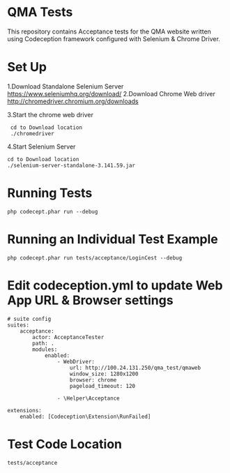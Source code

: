 # QMA Tests
  This repository contains Acceptance tests for the QMA website written using Codeception framework configured with Selenium & Chrome Driver.
# Set Up

1.Download Standalone Selenium Server
  https://www.seleniumhq.org/download/
2.Download Chrome Web driver
 http://chromedriver.chromium.org/downloads

3.Start the chrome web driver
```
 cd to Download location
 ./chromedriver
 ```
4.Start Selenium Server
```
cd to Download location
./selenium-server-standalone-3.141.59.jar
```
# Running Tests
```
php codecept.phar run --debug
```

# Running an Individual Test Example

```
php codecept.phar run tests/acceptance/LoginCest --debug
```
# Edit codeception.yml to update Web App URL & Browser settings
```
# suite config
suites:
    acceptance:
        actor: AcceptanceTester
        path: .
        modules:
            enabled:
                - WebDriver:
                    url: http://100.24.131.250/qma_test/qmaweb
                    window_size: 1280x1200
                    browser: chrome
                    pageload_timeout: 120

                - \Helper\Acceptance
                
extensions:
    enabled: [Codeception\Extension\RunFailed]
```
# Test Code Location
```
tests/acceptance
```
